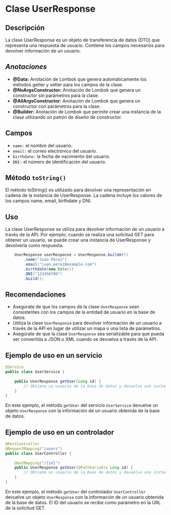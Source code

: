 # Clase UserResponse

## Descripción
La clase UserResponse es un objeto de transferencia de datos (DTO) que representa una respuesta de usuario. Contiene los campos necesarios para devolver información de un usuario.

## ***Anotaciones***

- **@Data:** Anotación de Lombok que genera automáticamente los métodos getter y setter para los campos de la clase.
- **@NoArgsConstructor:** Anotación de Lombok que genera un constructor sin parámetros para la clase.
- **@AllArgsConstructor:** Anotación de Lombok que genera un constructor con parámetros para la clase.
- **@Builder:** Anotación de Lombok que permite crear una instancia de la clase utilizando un patrón de diseño de constructor.

## Campos

- `name:` el nombre del usuario.
- `email:` el correo electrónico del usuario. 
- `birthdate:` la fecha de nacimiento del usuario.
- `DNI:` el número de identificación del usuario.

## Método `toString()`

El método toString() es utilizado para devolver una representación en cadena de la instancia de UserResponse. La cadena incluye los valores de los campos name, email, birthdate y DNI.

## Uso

La clase UserResponse se utiliza para devolver información de un usuario a través de la API. Por ejemplo, cuando se realiza una solicitud GET para obtener un usuario, se puede crear una instancia de UserResponse y devolverla como respuesta.
    
```java
    UserResponse userResponse = UserResponse.builder()
        .name("Juan Pérez")
        .email("juan.perez@example.com")
        .birthdate(new Date())
        .DNI("123456789")
        .build();
```

## Recomendaciones

- Asegúrate de que los campos de la clase `UserResponse` sean consistentes con los campos de la entidad de usuario en la base de datos.
- Utiliza la clase `UserResponse` para devolver información de un usuario a través de la API en lugar de utilizar un mapa o una lista de parámetros.
- Asegúrate de que la clase `UserResponse` sea serializable para que pueda ser convertida a JSON o XML cuando se devuelva a través de la API.

## Ejemplo de uso en un servicio

```java
@Service
public class UserService {
    
    public UserResponse getUser(Long id) {
        // Obtiene un usuario de la base de datos y devuelve una instancia de UserResponse
    }
}
```

En este ejemplo, el método `getUser` del servicio `UserService` devuelve un objeto `UserResponse` con la información de un usuario obtenida de la base de datos.

## Ejemplo de uso en un controlador

```java
@RestController
@RequestMapping("/users")
public class UserController {
    
    @GetMapping("/{id}")
    public UserResponse getUser(@PathVariable Long id) {
        // Obtiene un usuario de la base de datos y devuelve una instancia de UserResponse
    }
}
```

En este ejemplo, el método `getUser` del controlador `UserController` devuelve un objeto `UserResponse` con la información de un usuario obtenida de la base de datos. El ID del usuario se recibe como parámetro en la URL de la solicitud GET.